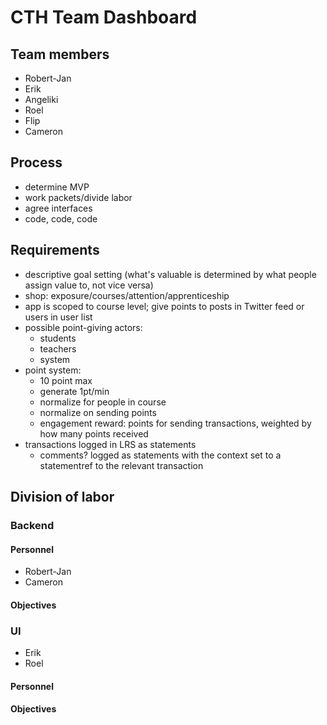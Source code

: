 CTH Team Dashboard
==================

## Team members

- Robert-Jan
- Erik
- Angeliki
- Roel
- Flip
- Cameron

## Process

- determine MVP
- work packets/divide labor
- agree interfaces
- code, code, code

## Requirements

- descriptive goal setting (what's valuable is determined by what people assign value to, not vice versa)
- shop: exposure/courses/attention/apprenticeship
- app is scoped to course level; give points to posts in Twitter feed or users in user list
- possible point-giving actors:
    - students
    - teachers
    - system
- point system:
    - 10 point max
    - generate 1pt/min
    - normalize for people in course
    - normalize on sending points
    - engagement reward: points for sending transactions, weighted by how many points received
- transactions logged in LRS as statements 
    - comments? logged as statements with the context set to a statementref to the relevant transaction

## Division of labor

### Backend

#### Personnel

- Robert-Jan
- Cameron

#### Objectives

### UI

- Erik
- Roel

#### Personnel

#### Objectives
